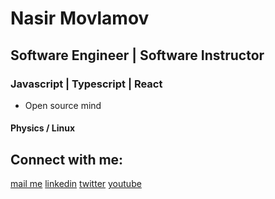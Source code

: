  <h1 >Nasir Movlamov</h1>
<h2>Software Engineer | Software Instructor </h2>
<h3>Javascript | Typescript | React </h3>
<ul>
  <li>Open source mind </li>
</ul>

<div>
 <h4> Physics / Linux </h4> 
</div>

<h2>Connect with me:</h2>
<p >
 
  <a href="mailto:movlamovnasir@protonmail.com">mail me</a>
  <a href="https://az.linkedin.com/in/nasir-movlamov-322ab21b4">linkedin</a>
  <a href="https://twitter.com/nasirmovlamov">twitter</a>
  <a href="https://www.youtube.com/channel/UCmE8Psks_-SDw9iG1nn6MpQ">youtube</a>
 
</p>
